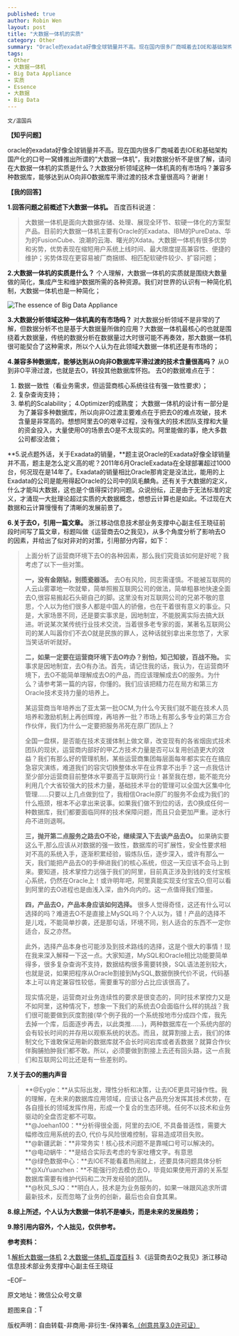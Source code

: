 ```yaml
---
published: true
author: Robin Wen
layout: post
title: "大数据一体机的实质"
category: Other
summary: "Oracle的exadata好像全球销量并不高。现在国内很多厂商喊着去IOE和基础架构国产化的口号一窝蜂推出所谓的“大数据一体机”，我对数据分析不是很了解，请问在大数据一体机的实质是什么？大数据分析领域这种一体机真的有市场吗？兼容多种数据库，能够达到从O向非O数据库平滑过渡的技术含量很高吗？谢谢！"
tags: 
- Other
- 大数据一体机
- Big Data Appliance
- 实质
- Essence
- 大数据
- Big Data
---
```


`文/温国兵`

**【知乎问题】**

oracle的exadata好像全球销量并不高。现在国内很多厂商喊着去IOE和基础架构国产化的口号一窝蜂推出所谓的“大数据一体机”，我对数据分析不是很了解，请问在大数据一体机的实质是什么？大数据分析领域这种一体机真的有市场吗？兼容多种数据库，能够达到从O向非O数据库平滑过渡的技术含量很高吗？谢谢！

**【我的回答】**

**1.回答问题之前概述下大数据一体机。**
百度百科说道：

> 大数据一体机是面向大数据存储、处理、展现全环节、软硬一体化的方案型产品。目前的大数据一体机主要有Oracle的Exadata、IBM的PureData、华为的FusionCube、浪潮的云海、曙光的Xdata。大数据一体机有很多优势和劣势，优势表现在缩短用户系统上线时间、最大限度提高兼容性、便捷的维护；劣势体现在更容易被厂商捆绑、相匹配软硬件较少、扩容问题；

**2.大数据一体机的实质是什么？**
个人理解，大数据一体机的实质就是围绕大数量做的简化，集成产生和维护数据所需的各种资源。我们对世界的认识有一种简化机制，大数据一体机也是一种简化；

![The essence of Big Data Appliance](http://i.imgur.com/DzU9EdA.jpg)

**3.大数据分析领域这种一体机真的有市场吗？**
对大数据分析领域不是非常的了解，但数据分析不也是基于大数据量所做的应用？大数据一体机最核心的也就是围绕着大数据量，传统的数据分析在数据量过大时很可能不再奏效，那大数据一体机很可能契合了这种需求，所以个人认为在此领域大数据一体机还是有市场的；

**4.兼容多种数据库，能够达到从O向非O数据库平滑过渡的技术含量很高吗？**
从O到非O平滑过渡，也就是去O，转投其他数据库怀抱。
去O的数据难点在于：
1. 数据一致性（看业务需求，但运营商核心系统往往有强一致性要求）；
2. 复杂查询支持；
3. 单机的Scalability；
4.Optimizer的成熟度；
大数据一体机的设计有一部分是为了兼容多种数据库，所以向非O过渡主要难点在于把去O的难点攻破，技术含量是非常高的。想想阿里去O的艰辛过程，没有强大的技术团队支撑和大量的资金投入，大量使用O的场景去O是不太现实的。阿里能做的事，绝大多数公司都没法做；

**5.说点题外话，关于Exadata的销量，**题主说Oracle的Exadata好像全球销量并不高，题主是怎么定义高的呢？2011年6月OracleExadata在全球部署超过1000台，何况现在是14年了。Exadata的销量相比Oracle那肯定是没法比，能用的上Exadata的公司是能用得起Oracle的公司中的凤毛麟角。还有关于大数据的定义，什么才能叫大数据，这也是个值得探讨的问题。众说纷纭，正是由于无法标准的定义，才涌现一大批理论超过实质的大数据概念，想想云计算也是如此。不过现在大数据和云计算慢慢有了清晰的发展前景了。

**6.关于去O，引用一篇文章。**
浙江移动信息技术部业务支撑中心副主任王晓征前段时间写了篇文章，标题叫做《运营商去O之我见》，从多个角度分析了影响去O的因素，并给出了似对非对的对策，引用部分内容，如下：

> 上面分析了运营商环境下去O的各种因素，那么我们究竟该如何是好呢？我考虑了以下一些对策。
> 
> **一，没有金刚钻，别揽瓷器活。**
> 去O有风险，同志需谨慎。不能被互联网的人云山雾罩地一吹就晕，简单照搬互联网公司的做法，简单粗暴地快速全面去O,很容易搬起石头砸自己的脚。这里没有对互联网公司的兄弟不敬的意思，个人以为他们很多人都是中国人的骄傲，也在干着很有意义的事业。只是，大家场景不同，还是要实事求是，因地制宜，不能脱离实际去搞大跃进。听说某次某传统行业技术交流，当着很多老专家的面，某著名互联网公司的某人叫嚣你们不去O就是民族的罪人，这种话就别拿出来忽悠了，大家当笑话听听就好。
> 
> **二，如果一定要在运营商环境下去O咋办？别怕，知己知彼，百战不殆。**
实事求是因地制宜，去O有办法。首先，请记住我的话，我认为，在运营商环境下，去O不能简单理解成去O的产品，而应该理解成去O的服务。为什么？请参考第一篇的内容，你懂的。我们应该把精力花在局方和第三方Oracle技术支持力量的培养上。
> 
> 某运营商当年培养出了亚太第一批OCM,为什么今天我们就不能在技术人员培养和激励机制上再创辉煌，再培养一批？市场上有那么多专业的第三方合作伙伴，我们为什么一定要把服务吊死在原厂团队上？
> 
> 全国一盘棋，是否能在技术支援体制上做文章，改变现有的各省烟囱式技术团队的现状，运营商内部好的甲乙方技术力量是否可以复用创造更大的效益？我们有那么好的管理机制，某些运营商集团每层面每年都实实在在搞应急容灾演练，难道我们的容灾切换整体水平在业界拿不出手？这一点我估计至少部分运营商目前整体水平要高于互联网行业！甚至我在想，能不能充分利用几个大省较强大的技术力量，基础技术平台的管理可以全国大区集中化管理......只要以上几点做到位了，我相信Oracle原厂的服务不会成为我们的什么瓶颈，根本不必拿出来说事。如果我们做不到位的话，去O换成任何一种数据库，我们都要面临同样的技术保障问题，而且只会更加严重。逆水行舟不进则退啊。
> 
> **三，抛开第二点服务之路去O不论，继续深入下去谈产品去O。**
如果确实要这么干,那么应该从对数据的强一致性，数据库的可扩展性，安全性要求相对不高的系统入手，逐渐积累经验，锻炼队伍，逐步深入，或许有那么一天，我们能把产品去O的手伸进我们的核心系统，但这一天应该不会马上到来。要知道，技术掌控力远强于我们的阿里，目前真正涉及到钱的支付宝核心系统，仍然在Oracle上！或许明年吧，阿里真能实现支付宝去O,但可以看到阿里的去O进程也是由浅入深，由外向内的。这一点值得我们借鉴。
> 
> **四，产品去O，产品本身应该如何选择。**
> 很多人觉得奇怪，这还有什么可以选择的吗？难道去O不是直接上MySQL吗？个人以为，错！产品的选择不是儿戏，不能简单抄袭，还是那句话，环境不同，别人适合的东西不一定你适合，反之亦然。
> 
> 此外，选择产品本身也可能涉及到技术路线的选择，这是个很大的事情！现在我来深入解释一下这一点。大家知道，MySQL和Oracle相比功能要简单得多，很多复杂查询不支持，数据结构很多需要转换，SQL语法差别较大，也就是说，如果把程序从Oracle割接到MySQL,数据倒换代价不说，代码基本上可以肯定兼容性较低，需要重写的部分占比应该很高了。
> 
> 现实情况是，运营商对业务连续性的要求是很变态的，同时技术掌控力又是不如阿里，这种情况下，想象一下我们的系统去O会面临什么样的挑战？我们很可能要做到灰度割接(举个例子我的一个系统按地市分成四个库，我先去掉一个库，后面逐步再去，以此类推......)，两种数据库在一个系统内部的会有较长时间的并存用以观察系统的状态。而且，就算割接上去，我们的体制文化下谁敢保证用新的数据库就不会长时间宕库或者丢数据？就算合作伙伴胸脯拍肿我们都不敢。所以，必须要做到割接上去还有回头路，这一点我们和互联网公司比还是有一些差别的。

**7.关于去O的圈内声音**

> **@Eygle：**从实际出发，理性分析和决策，让去IOE更具可操作性。我的理解，在未来的数据库应用领域，应该让各产品充分发挥其技术优势，在各自擅长的领域发挥作用，形成一个复合的生态环境。任何不以技术和业务驱动的全盘否定都不可取。<br/>
> **@Joehan100：**分析得很全面，阿里的去IOE, 不具备普适性，需要大幅修改应用系统的去O, 代价与风险很难控制，容易造成项目失败。<br/>
> **@新疆武新：**非常务实！核心技术问题不是靠喊口号可以解决的。<br/>
> **@电动蜗牛：**是结合实际去考虑的专家吐槽文字。有意思<br/>
> **@绿色数据中心：**去IOE不能看着热闹就上，还要具体问题具体分析<br/>
> **@XuYuanzhen：**不能强行的去模仿去O，毕竟如果使用开源的关系型数据库需要有维护代码和二次开发经验的团队。<br/>
> **@秋风_SJQ：**明白人，技术是为业务服务的，如果一味跟风追求所谓最新技术，反而忽略了业务的创新，最后也会自食其果。

**8.综上所述，个人认为大数据一体机不是噱头，而是未来的发展趋势；**

**9.除引用内容外，个人拙见，仅供参考。**

**参考资料：**

1.<a href="http://www.doserv.com/subject/serv20130820/" target="_blank">解析大数据一体机</a>
2.<a href="http://baike.baidu.com/link?url=sdxAArL7llBkf2nA7L1jl1bROHoUp6vBIzR8eR1WDpi8ADOuMnm-pgzR-OVOhCVefRyXAAxv8uEUmiQdx7oNvq" target="_blank">大数据一体机_百度百科</a>
3.《运营商去O之我见》浙江移动信息技术部业务支撑中心副主任王晓征

–EOF–

原文地址：微信公众号文章

题图来自：<a href="https://www.oracle.com/engineered-systems/big-data-appliance/index.html" target="_blank"><img src="http://i.imgur.com/mvKAMvm.png" title="The essence of Big Data Appliance" border="0" alt="The essence of Big Data Appliance" height="16px" width="16px" /></a>

版权声明：自由转载-非商用-非衍生-保持署名<a href="http://creativecommons.org/licenses/by-nc-nd/3.0/deed.zh" target="_blank">（创意共享3.0许可证）</a>
